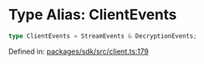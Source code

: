 # Type Alias: ClientEvents

```ts
type ClientEvents = StreamEvents & DecryptionEvents;
```

Defined in: [packages/sdk/src/client.ts:179](https://github.com/towns-protocol/towns/blob/0db1fd0ac7258e8db8cedfb6183e8eade8284fa1/packages/sdk/src/client.ts#L179)
